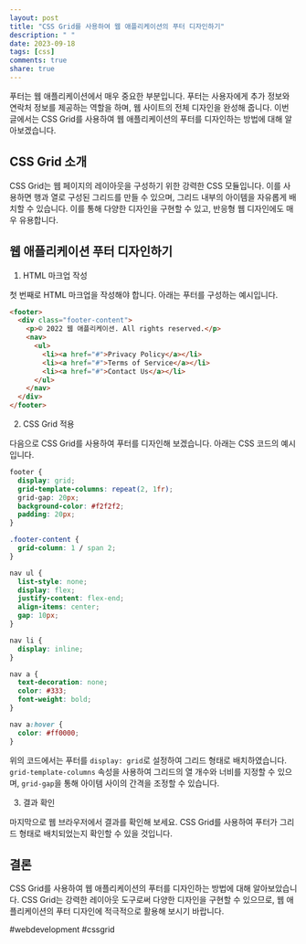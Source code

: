 ```yaml
---
layout: post
title: "CSS Grid를 사용하여 웹 애플리케이션의 푸터 디자인하기"
description: " "
date: 2023-09-18
tags: [css]
comments: true
share: true
---
```


푸터는 웹 애플리케이션에서 매우 중요한 부분입니다. 푸터는 사용자에게 추가 정보와 연락처 정보를 제공하는 역할을 하며, 웹 사이트의 전체 디자인을 완성해 줍니다. 이번 글에서는 CSS Grid를 사용하여 웹 애플리케이션의 푸터를 디자인하는 방법에 대해 알아보겠습니다.

## CSS Grid 소개

CSS Grid는 웹 페이지의 레이아웃을 구성하기 위한 강력한 CSS 모듈입니다. 이를 사용하면 행과 열로 구성된 그리드를 만들 수 있으며, 그리드 내부의 아이템을 자유롭게 배치할 수 있습니다. 이를 통해 다양한 디자인을 구현할 수 있고, 반응형 웹 디자인에도 매우 유용합니다.

## 웹 애플리케이션 푸터 디자인하기

1. HTML 마크업 작성

첫 번째로 HTML 마크업을 작성해야 합니다. 아래는 푸터를 구성하는 예시입니다.

```html
<footer>
  <div class="footer-content">
    <p>© 2022 웹 애플리케이션. All rights reserved.</p>
    <nav>
      <ul>
        <li><a href="#">Privacy Policy</a></li>
        <li><a href="#">Terms of Service</a></li>
        <li><a href="#">Contact Us</a></li>
      </ul>
    </nav>
  </div>
</footer>
```

2. CSS Grid 적용

다음으로 CSS Grid를 사용하여 푸터를 디자인해 보겠습니다. 아래는 CSS 코드의 예시입니다.

```css
footer {
  display: grid;
  grid-template-columns: repeat(2, 1fr);
  grid-gap: 20px;
  background-color: #f2f2f2;
  padding: 20px;
}

.footer-content {
  grid-column: 1 / span 2;
}

nav ul {
  list-style: none;
  display: flex;
  justify-content: flex-end;
  align-items: center;
  gap: 10px;
}

nav li {
  display: inline;
}

nav a {
  text-decoration: none;
  color: #333;
  font-weight: bold;
}

nav a:hover {
  color: #ff0000;
}
```

위의 코드에서는 푸터를 `display: grid`로 설정하여 그리드 형태로 배치하였습니다. `grid-template-columns` 속성을 사용하여 그리드의 열 개수와 너비를 지정할 수 있으며, `grid-gap`을 통해 아이템 사이의 간격을 조정할 수 있습니다.

3. 결과 확인

마지막으로 웹 브라우저에서 결과를 확인해 보세요. CSS Grid를 사용하여 푸터가 그리드 형태로 배치되었는지 확인할 수 있을 것입니다.

## 결론

CSS Grid를 사용하여 웹 애플리케이션의 푸터를 디자인하는 방법에 대해 알아보았습니다. CSS Grid는 강력한 레이아웃 도구로써 다양한 디자인을 구현할 수 있으므로, 웹 애플리케이션의 푸터 디자인에 적극적으로 활용해 보시기 바랍니다.

#webdevelopment #cssgrid
